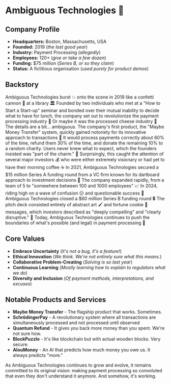 # Ambiguous Technologies 💸

## Company Profile

- **Headquarters:** Boston, Massachusetts, USA
- **Founded:** 2019 (*the last good year*)
- **Industry:** Payment Processing (*allegedly*)
- **Employees:** 120+ (*give or take a few dozen*)
- **Funding:** $75 million (*Series B, or so they claim*)
- **Status:** A fictitious organisation (*used purely for product demos*)

## Backstory

Ambiguous Technologies burst 💥 onto the scene in 2019 like a confetti cannon 🎊 at a library ️🏛️
Founded by two individuals who met at a "How to Start a Start-up" seminar and bonded over their mutual inability to decide what to have for lunch, the company set out to revolutionize the payment processing industry 🥪
Or maybe it was the processed cheese industry 🧀 The details are a bit... ambiguous.
The company's first product, the "Maybe Money Transfer" system, quickly gained notoriety for its innovative approach to transactions 🤑
It would process payments correctly about 60% of the time, refund them 30% of the time, and donate the remaining 10% to a random charity.
Users never knew what to expect, which the founders insisted was "part of the charm." 🥰
Surprisingly, this caught the attention of several major investors 💰 who were either extremely visionary or had yet to have their morning coffee ☕
In 2021, Ambiguous Technologies secured a $15 million Series A funding round from a VC firm known for its dartboard approach to investment decisions 🎯
The company expanded rapidly, from a team of 5 to "somewhere between 100 and 1000 employees" 📈
In 2024, riding high on a wave of confusion 😕 and questionable success 🤔 Ambiguous Technologies closed a $60 million Series B funding round 💲
The pitch deck consisted entirely of abstract art ️🖌️ and fortune cookie 🥠 messages, which investors described as "deeply compelling" and "clearly disruptive." 💪
Today, Ambiguous Technologies continues to push the boundaries of what's possible (and legal) in payment processing 🤡

## Core Values

- **Embrace Uncertainty** (*It's not a bug, it's a feature!*)
- **Ethical Innovation** (*We think. We're not entirely sure what this means.*)
- **Collaborative Problem-Creating** (*Solving is so last year*)
- **Continuous Learning** (*Mostly learning how to explain to regulators what we do*)
- **Diversity and Inclusion** (*Of payment methods, interpretations, and excuses*)

## Notable Products and Services

- **Maybe Money Transfer** - The flagship product that works. Sometimes.
- **SchrödingerPay** - A revolutionary system where all transactions are simultaneously processed and not processed until observed
- **Quantum Refund** - It gives you back more money than you spent. We're not sure how.
- **BlockPuzzle** - It's like blockchain but with actual wooden blocks. Very secure.
- **AIouMoney** - An AI that predicts how much money you owe us. It always predicts "more."

As Ambiguous Technologies continues to grow and evolve, it remains committed to its original vision: making payment processing so convoluted that even they don't understand it anymore.
And somehow, it's working.
